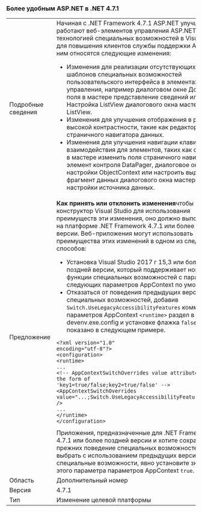 ### <a name="aspnet-accessibility-improvements-in-net-471"></a>Более удобным ASP.NET в .NET 4.7.1

|   |   |
|---|---|
|Подробные сведения|Начиная с .NET Framework 4.7.1 ASP.NET улучшена как работают веб-элементов управления ASP.NET с технологией специальных возможностей в Visual Studio для повышения клиентов службы поддержки ASP.NET.  К ним относятся следующие изменения:<ul><li>Изменения для реализации отсутствующих шаблонов специальных возможностей пользовательского интерфейса в элементах управления, например диалоговом окне Добавить поля в мастере представление сведений или Настройка ListView диалогового окна мастера ListView.</li><li>Изменения для улучшения отображения в режиме высокой контрастности, такие как редактор полей страничного навигатора данных.</li><li>Изменения для улучшения навигации клавиатуры взаимодействия для элементов, таких как окно поля в мастере изменить поля страничного навигатора элемент контроля DataPager, диалоговое окно настройки ObjectContext или настроить выделенный фрагмент данных диалогового окна мастера настройки источника данных.</li></ul>|
|Предложение|<strong>Как принять или отклонить изменения</strong>чтобы конструктор Visual Studio для использования преимуществ эти изменения, оно должно выполняться на платформе .NET Framework 4.7.1 или более поздней версии. Веб-приложения могут использовать преимущества этих изменений в одном из следующих способов:<ul><li>Установка Visual Studio 2017 г 15,3 или более поздней версии, который поддерживает новые функции специальных возможностей с параметром следующих параметров AppContext по умолчанию.</li><li>Отказаться от поведения предыдущих версий специальных возможностей, добавив <code>Switch.UseLegacyAccessibilityFeatures</code> коммутатор параметров AppContext <code>&lt;runtime&gt;</code> раздел в файл devenv.exe.config и установке флажка <code>false</code>, как показано в следующем примере.</li></ul><pre><code class="language-xml">&lt;?xml version=&quot;1.0&quot; encoding=&quot;utf-8&quot;?&gt;&#13;&#10;&lt;configuration&gt;&#13;&#10;&lt;runtime&gt;&#13;&#10;...&#13;&#10;&lt;!-- AppContextSwitchOverrides value attribute is in the form of &#39;key1=true/false;key2=true/false&#39;  --&gt;&#13;&#10;&lt;AppContextSwitchOverrides value=&quot;...;Switch.UseLegacyAccessibilityFeatures=false&quot; /&gt;&#13;&#10;...&#13;&#10;&lt;/runtime&gt;&#13;&#10;&lt;/configuration&gt;&#13;&#10;</code></pre>Приложения, предназначенные для .NET Framework 4.7.1 или более поздней версии и хотите сохранить прежних поведение специальных возможностей можно выбрать с использованием предыдущих версий специальные возможности, явно установите значение этого параметра параметров AppContext <code>true</code>.|
|Область|Дополнительный номер|
|Версия|4.7.1|
|Тип|Изменение целевой платформы|

